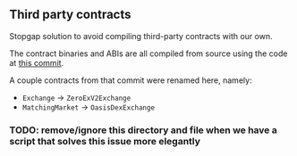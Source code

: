 ## Third party contracts

Stopgap solution to avoid compiling third-party contracts with our own.

The contract binaries and ABIs are all compiled from source using the
code at [this commit](https://github.com/forcen-NLP/protocol/tree/43cc73b9568cc03a985f0495737c16e29ff07744).

A couple contracts from that commit were renamed here, namely:

- `Exchange` -> `ZeroExV2Exchange`
- `MatchingMarket` -> `OasisDexExchange`

### TODO: remove/ignore this directory and file when we have a script that solves this issue more elegantly
